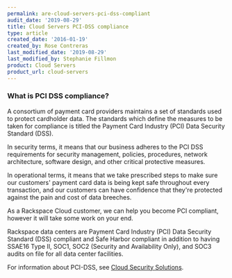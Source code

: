```yaml
---
permalink: are-cloud-servers-pci-dss-compliant
audit_date: '2019-08-29'
title: Cloud Servers PCI-DSS compliance
type: article
created_date: '2016-01-19'
created_by: Rose Contreras
last_modified_date: '2019-08-29'
last_modified_by: Stephanie Fillmon
product: Cloud Servers
product_url: cloud-servers
---
```


### What is PCI DSS compliance?

A consortium of payment card providers maintains a set of standards used to
protect cardholder data. The standards which define the measures to be taken
for compliance is titled the Payment Card Industry (PCI) Data Security
Standard (DSS).

In security terms, it means that our business adheres to the PCI DSS
requirements for security management, policies, procedures, network
architecture, software design, and other critical protective measures.

In operational terms, it means that we take prescribed steps to make sure our
customers' payment card data is being kept safe throughout every
transaction, and our customers can have confidence that they're protected
against the pain and cost of data breeches.

As a Rackspace Cloud customer, we can help you become PCI compliant,
however it will take some work on your end.

Rackspace data centers are Payment Card Industry (PCI) Data Security
Standard (DSS) compliant and Safe Harbor compliant in addition to having
SSAE16 Type II, SOC1, SOC2 (Security and Availability Only), and SOC3
audits on file for all data center facilities.

For information about PCI-DSS, see
[Cloud Security Solutions](https://www.rackspace.com/security/global-enterprise#pcidss).
